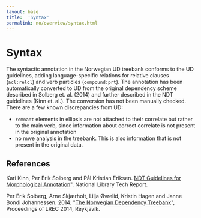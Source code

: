 ```yaml
---
layout: base
title:  'Syntax'
permalink: no/overview/syntax.html
---
```


# Syntax

The syntactic annotation in the Norwegian UD treebank conforms to the
UD guidelines, adding language-specific relations for relative clauses (`acl:relcl`)
and verb particles (`compound:prt`). The annotation has been automatically converted to
UD from the original dependency scheme described in Solberg
et. al. (2014) and further described in the NDT guidelines (Kinn
et. al.).
The conversion has not been manually checked. There are a few known discrepancies from UD:

* `remnant` elements in ellipsis are not attached to their correlate
  but rather to the main verb, since information about correct
  correlate is not present in the original annotation
* no mwe analysis in the treebank. This is also information that is not present in the original data.

## References

Kari Kinn, Per Erik Solberg and Pål Kristian Eriksen. [NDT Guidelines
for Morphological Annotation](http://www.nb.no/sbfil/dok/20140314_guidelines_ndt_english.pdf)". National Library Tech Report.

Per Erik Solberg, Arne Skjærholt, Lilja Øvrelid, Kristin Hagen and
Janne Bondi Johannessen. 2014. "[The Norwegian Dependency Treebank](http://www.lrec-conf.org/proceedings/lrec2014/pdf/303_Paper.pdf)",
Proceedings of LREC 2014, Reykjavik.
